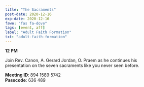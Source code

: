 ```yaml
---
title: "The Sacraments"
post-date: 2020-12-16
exp-date: 2020-12-16
fawe: "fas fa-dove"
tags: [event, aff]
label: "Adult Faith Formation"
txt: "adult-faith-formation"
---
```

**12 PM**

Join Rev. Canon, A. Gerard Jordan, O. Praem as he continues his presentation on the seven sacraments like you never seen before.

<p class="text-danger"><b>Meeting ID</b>: 894 1589 5742
<br>
<b>Passcode</b>: 636 489
</p>